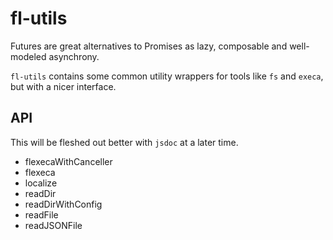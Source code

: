 # fl-utils

Futures are great alternatives to Promises as lazy, composable and well-modeled asynchrony.

`fl-utils` contains some common utility wrappers for tools like `fs` and `execa`, but with a nicer interface.

## API

This will be fleshed out better with `jsdoc` at a later time.

* flexecaWithCanceller
* flexeca
* localize
* readDir
* readDirWithConfig
* readFile
* readJSONFile
